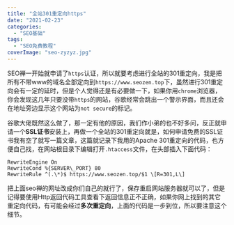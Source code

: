 ```yaml
---
title: "全站301重定向https"
date: "2021-02-23"
categories: 
  - "SEO基础"
tags: 
  - "SEO免费教程"
coverImage: "seo-zyzyz.jpg"
---
```


SEO禅一开始就申请了`https`认证，所以就要考虑进行全站的301重定向，我是把所有不带www的域名全部定向到`https://www.seozen.top`下，虽然进行301重定向会有一定的延时，但是个人觉得还是有必要做一下，如果你用`chrome`浏览器，你会发现这几年只要没带`https`的网站，谷歌经常会跳出一个警示界面，而且还会在地址旁边显示这个网站为`not secure`的标记。

谷歌大佬既然这么做了，那一定有他的原因，我们作小弟的也不好多问，反正就申请一个**SSL证书**安装上，再做一个全站的301重定向就是，如何申请免费的SSL证书我有空了就写一篇文章，这篇就记录下我用的Apache 301重定向的代码，也方便自己找，在网站根目录下编辑打开`.htaccess`文件，在头部插入下面代码：
```
RewriteEngine On
RewriteCond %{SERVER\_PORT} 80
RewriteRule ^(.\*)$ https://www.seozen.top/$1 \[R=301,L\]
```
把上面seo禅的网址改成你们自己的就行了，保存重启网站服务器就可以了，但是记得要使用Http返回代码工具查看下返回信息正不正确，如果你网上找到的其它重定向代码，有可能会经过**多次重定向**，上面的代码是一步到位，所以要注意这个细节。
